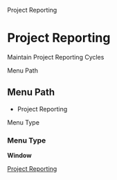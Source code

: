 
Project Reporting
# Project Reporting


Maintain Project Reporting Cycles

Menu Path
## Menu Path



- Project Reporting

Menu Type
### Menu Type

**Window**


[Project Reporting](../../window-project-reporting.md)